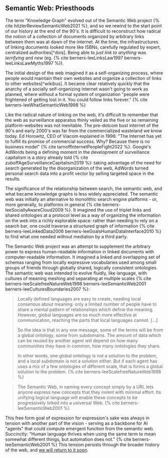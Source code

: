 ## Semantic Web: Priesthoods

The term "Knowledge Graph" evolved out of the Semantic Web project {% cite hitzlerReviewSemanticWeb2021 %}, and so we rewind to the start point of our history at the end of the 90's. It is difficult to reconstruct how radical the notion of a collection of documents organized by arbitrary links between them was at dawn of the internet. At the time, the infrastructures of linking documents looked more like ISBNs, carefully regulated by expert, centralized authorities[^dois]. Being able to *just link to anything* was *terrifying* and *new* (eg. {% cite berners-leeLinksLaw1997 berners-leeLinksLawMyths1997 %}).

The initial design of the web imagined it as a self-organizing process, where people would maintain their own websites and organize a collection of links to other websites[^wikibus]. It became clear relatively quickly that the anarchy of a socially self-organizing internet wasn't going to work as planned, where without a formal system of organization "people were frightened of getting lost in it. You could follow links forever." {% cite berners-leeWhatSemanticWeb1998 %} 

Like the radical nature of linking on the web, it's difficult to remember that the web as surveillance apparatus thinly veiled as the five or so remaining platform-websites was not inevitable. The pre-dotcom bust internet of the 90's and early 2000's was far from the commercialized wasteland we know today. Ed Horowitz, CEO of Viacom explained in 1996: "The Internet has yet to fulfill its promise of commercial success. Why? Because there is no business model" {% cite tarnoffInternetPeopleFight2022 %}. Google's AdWords being a defining moment in the development of surveillance capitalism is a story already told {% cite zuboffAgeSurveillanceCapitalism2019 %}: taking advantage of the need for search generated by the disorganization of the web, AdWords turned personal search data into a profit vector by selling targeted space in the results.

The significance of the relationship between search, the semantic web, and what became knowledge graphs is less widely appreciated. The semantic web was initially an alternative to monolithic search engine platforms - or, more generally, to platforms in general {% cite berners-leeSociallyAwareCloud2009 %}. It imagined the use of triplet links and shared ontologies at a protocol level as a way of organizing the information on the web into a richly explorable space: rather than needing to rely on a search bar, one could traverse a structured graph of information {% cite berners-leeLinkedData2006 berners-leeGoalsHumanDataInterface2010 %} to find what one needed without mediation by a third party.

The Semantic Web project was an attempt to supplement the arbitrary power to express human-readable information in linked documents with computer-readable information. It imagined a linked and overlapping set of schemas ranging from locally expressive vocabularies used among small groups of friends through globally shared, logically consistent ontologies. The semantic web was intended to evolve fluidly, like language, with cultures of meaning meshing and separating at multiple scales {% cite berners-leeScalefreeNatureWeb1998 berners-leeSemanticWeb2001 berners-leeCulturesBoundaries2007 %}:

> Locally defined languages are easy to create, needing local consensus about meaning: only a limited number of people have to share a mental pattern of relationships which define the meaning. However, global languages are so much more effective at communication, reaching the parts that local languages cannot. [...]
>
>  So the idea is that in any one message, some of the terms will be from a global ontology, some from subdomains. The amount of data which can be reused by another agent will depend on how many communities they have in common, how many ontologies they share.
> 
> In other words, one global ontology is not a solution to the problem, and a local subdomain is not a solution either. But if each agent has uses a mix of a few ontologies of different scale, that is forms a global solution to the problem. {% cite berners-leeScalefreeNatureWeb1998 %}

> The Semantic Web, in naming every concept simply by a URI, lets anyone express new concepts that they invent with minimal effort. Its unifying logical language will enable these concepts to be progressively linked into a universal Web. {% cite berners-leeSemanticWeb2001 %}


This free form goal of expression for expression's sake was always in tension with another part of the vision - serving as a backbone for AI "agents" that could compute emergent function from the semantic web. Succinctly: "Human language thrives when using the same term to mean somewhat different things, but automation does not." {% cite berners-leeSemanticWeb2001 %} This tension persists through the broader history of the web, and [we will return to it soon](#the-near-future-of-surveillance-capitalism-knowledge-graphs-get-chatbots). 